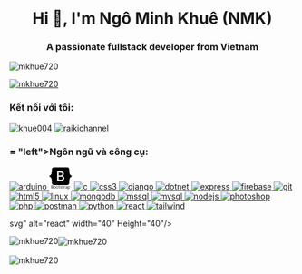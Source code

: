 <h1 align="center">Hi 👋, I'm Ngô Minh Khuê (NMK)</h1>
<h3 align="center">A passionate fullstack developer from Vietnam</h3>

<p align="left"> <img src="https://komarev.com/ghpvc/?username=mkhue720&label=Profile%20views&color=0e75b6&style=flat" alt="mkhue720" /> </p>

<p align="left"> <a href ="https://github.com/ryo-ma/github-profile-trophy"><img src="https://github-profile-trophy.vercel.app/?username=mkhue720" alt="mkhue720" /></a> </p>

<h3 align="left">Kết nối với tôi:</h3>
<p align="left">
<a href="https://fb.com/khue004" target="blank"><img align="center" src="https://www.vectorlogo.zone/logos/facebook/facebook-official.svg" alt="khue004" Height="30" width="40" /></a>
<a href="https://www.youtube.com/@raikichannel" target="blank"><img align="center" src="https://www.vectorlogo.zone/logos/youtube/youtube-icon.svg" alt="raikichannel" Height="30" width="40" /></a> </p> <h3 căn
chỉnh

= "left">Ngôn ngữ và công cụ:</h3>
<p align="left"> <a href="https://www.arduino.cc/" target="_blank" rel="noreferrer">
        <img src="https://www.vectorlogo.zone/logos/arduino/arduino-ar21.svg" alt="arduino" width="40" Height="40"/> </a> 
     <a href="https://getbootstrap.com" target="_blank" rel=" noreferrer"> 
        <img src="https://raw.githubusercontent.com/devicons/devicon/master/icons/bootstrap/bootstrap-plain-wordmark.svg" alt="bootstrap" width="40" Height="40 "/> </a> 
    <a href="https://www.cprogramming.com/" target="_blank" rel="noreferrer"> 
        <img src="https://www.vectorlogo.zone/logos/chaijs/chaijs-icon.svg" alt="c" width="40" Height="40"/> </a> 
    <a href="https:// www.w3schools.com/css/" target="_blank" rel="noreferrer"> 
        <img src="https://www.vectorlogo.zone/logos/w3_css/w3_css-official.svg" alt="css3" width="40" Height="40"/> </a> 
    <a href="https://www.djangoproject.com/" target="_blank" rel="noreferrer" > 
        <img src="https://cdn.worldvectorlogo.com/logos/django.svg" alt="django" width="40" Height="40"/> </a> 
    <a href="https: //dotnet.microsoft.com/" target="_blank" rel="noreferrer"> 
        <img src="https://www.vectorlogo.zone/logos/dotnet/dotnet-horizontal.svg" alt="dotnet" width="40" Height="40"/> </a> 
    <a href="https://expressjs.com" target="_blank" rel="noreferrer"> 
        <img src="https://www.vectorlogo.zone/logos/expressjs/expressjs-icon.svg" alt="express" width="40" Height="40"/> </a> 
    <a href="https://firebase.google.com/" target="_blank" rel="noreferrer"> 
        <img src="https://www.vectorlogo.Zone/logos/firebase/firebase-icon.svg" alt="firebase" width="40" Height="40"/> </a> 
    <a href="https://git-scm.com/" target ="_blank" rel="noreferrer"> 
        <img src="https://www.vectorlogo.zone/logos/git-scm/git-scm-icon.svg" alt="git" width="40" chiều cao ="40"/> </a> 
    <a href="https://www.w3.org/html/" target="_blank" rel="noreferrer"> 
        <img src="https://www.vectorlogo.zone/logos/w3_html5/w3_html5-icon.svg" alt="html5" width="40" Height="40"/> </a> 
    <a href="https: //www.linux.org/" target="_blank" rel="noreferrer"> 
        <img src="https://www.vectorlogo.zone/logos/linux/linux-icon.svg" alt="linux" width="40" Height="40"/> </a> 
    <a href="https:// www.mongodb.com/" target="_blank" rel="noreferrer"> 
        <img src="https://www.vectorlogo.zone/logos/mongodb/mongodb-icon.svg" alt="mongodb" width="40" Height="40"/> </a> 
    <a href="https://www.microsoft.com/en-us/sql-server" target="_blank " rel="noreferrer"> 
        <img src="https://www.svgrepo.com/show/303229/microsoft-sql-server-logo.svg" alt="mssql" width="40" Height="40 "/> </a> 
    <a href="https://www.mysql.com/" target="_blank" rel="noreferrer"> 
        <img src="https://www.vectorlogo.zone/logos/mysql/mysql-official.svg" alt="mysql" width="40" Height="40"/> </a> 
    <a href="https://nodejs.org" target="_blank" rel="noreferrer"> 
        <img src="https://www.vectorlogo.zone/logos/nodejs/nodejs-icon.svg" alt="nodejs " width="40" Height="40"/> </a> 
    <a href="https://www.photoshop.com/en" target="_blank" rel="noreferrer"> 
        <img src=" https://upload.wikimedia.org/wikipedia/commons/thumb/a/af/Adobe_Photoshop_CC_icon.svg/640px-Adobe_Photoshop_CC_icon.svg.png" alt="photoshop" width="40" Height="40"/> </a> 
    <a href ="https://www.php.net" target="_blank" rel="noreferrer"> 
        <img src="https://www.vectorlogo.zone/logos/php/php-horizontal.svg" alt="php" width="40" Height="40"/> </a> 
    <a href="https://postman. com" target="_blank" rel="noreferrer"> 
        <img src="https://www.vectorlogo.zone/logos/getpostman/getpostman-icon.svg" alt="postman" width="40" Height= "40"/> </a> 
    <a href="https://www.python.org" target="_blank" rel="noreferrer"> 
        <img src="https://www.vectorlogo.zone/logos/python/python-icon.svg" alt="python" width="40" Height="40"/> </a> 
    <a href="https://reactjs.org/" target="_blank" rel="noreferrer"> 
        <img src="https://www.vectorlogo.zone/logos/reactjs/reactjs-icon.svg" alt=" react" width="40" Height="40"/> </a> 
    <a href="https://tailwindcss.com/" target="_blank" rel="noreferrer"> 
        <img src="https://www.vectorlogo.zone/logos/tailwindcss/tailwindcss-icon.svg" alt="tailwind" width="40" Height="40"/> </a> 
    </p>svg" alt="react" width="40" Height="40"/> </a> 
    

<p><img align="left" src="https://github-readme-stats.vercel.app/api/top-langs?username=mkhue720&show_icons=true&locale=en&layout=compact" alt="mkhue720" /> </p>

<p> <img align="center" src="https://github-readme-stats.vercel.app/api?username=mkhue720&show_icons=true&locale=en" alt="mkhue720" /> </p>

<p><img align="center" src="https://github-readme-streak-stats.herokuapp.com/?user=mkhue720&" alt="mkhue720" /></p>
